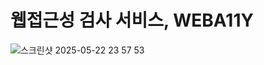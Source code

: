 # 웹접근성 검사 서비스, WEBA11Y
![스크린샷 2025-05-22 23 57 53](https://github.com/user-attachments/assets/649ce497-b140-4cb3-b16e-17b89464855e)
